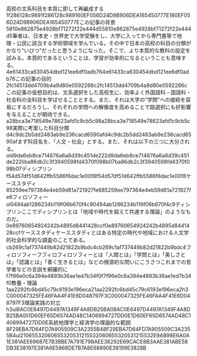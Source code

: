 高校の文系科目を本質に即して再編成する1f286128c9891f286128c989160EF056D24D9B906DEA165450777E160EF056D24D9B906DEA165450777Eこの記事の背景5810e862875e4928bf71272f22e444d55810e862875e4928bf71272f22e444d5筆者は、日本史・世界史で大学受験をし、大学に入ってから専門書等で地理・公民に該当する学術領域を学んでいる。その中で日本の高校の科目の分類がかなり“いびつ”だったと思うようになった。そこで、より本質的な教科の設定を試みる。本質的であるということは、学習が効率的になるということも意味する。4e61433ca630454dbd121ee6df0adb764e61433ca630454dbd121ee6df0adb76この記事の目的2fc14513dd4709b4a9d80e0592266c2fc14513dd4709b4a9d80e0592266cこの記事の仮想目的は、文系選択をした高校生に、効率よく外国語科・国語科・社会科の全科目を学ばせることとする。また、それは大学の“学問”への接続を容易にするだろうし、それぞれの学問への解像度を高めることで路選択にも好影響を与えることが期待できる。a28bca3e718549e78623afd1c9cb5c98a28bca3e718549e78623afd1c9cb5c98実際に考案した科目分類d4c9dc2b5dd2483ab9e236cacd6590afd4c9dc2b5dd2483ab9e236cacd6590afまず科目名を、「人文・社会」とする。また、それは以下の三つに大分される。　old9da6eb8ce714876a6a8d39c451de222d9da6eb8ce714876a6a8d39c451de222liba86db2c3f3940598fd4370f098b07ba86db2c3f3940598fd4370f098b07ディシプリンf54d57df51d642ffb5586f6dac1e00f8f54d57df51d642ffb5586f6dac1e00f8ケーススタディ85259ee797364e4eb59d81a721927fe685259ee797364e4eb59d81a721927fe6フィロソフィーol0494ab1286234b119f06b670f4c90494ab1286234b119f06b670f4c9ディシプリンここでディシプリンとは「地域や時代を超えて共通する理論」のようなものだ。0e89760654924242b4895d8441428ccf0e89760654924242b4895d8441428ccfケーススタディケーススタディとはある特定の時代や地域における人文学的社会科学的な調査のことである。　cb269c1af737449b82d21822b9bdc4cb269c1af737449b82d21822b9bdc4フィロソフィーフフィロフィロソフィーとは「人間とは」「学問とは」「美しさとは」「認識とは」「善く生きるとは」などの根源的な問いにこうさつこれまでの哲学者などの言説を網羅的にf7f96e0c6a394e4893b36ae1ed7b34f0f7f96e0c6a394e4893b36ae1ed7b34f0教養・理論1aa2292fc6bd45c79c6193e196eca21aa2292fc6bd45c79c6193e196eca2h3C000047325FE46FAA4F41E6D048797F3C000047325FE46FAA4F41E6D048797F3理論実践の対立h3ul8AC0E6497D4497A1349F4A8DB25BA08AC0E6497D4497A1349F4A8DB25BA0li1D60EF65D6574AD48C1406994727DD0E1D60EF65D6574AD48C1406994727DD0E系統地理学と経済学の理論的な範囲8F29EBA7D64FD7A905509C3A2355B48F29EBA7D64FD7A905509C3A2355B4ul21065532060655320531215532060655320531215532E9AB98E6A0A1E381AEE69687E7B3BBE7A791E79BAEE38292E69CACE8B3AAE381ABE58DB3E38197E381A6E5868DE7B7A8E68890E38199E3828B